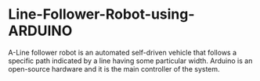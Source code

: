 # Line-Follower-Robot-using-ARDUINO
A-Line follower robot is an automated self-driven vehicle that
follows a specific path indicated by a line having some particular width. Arduino is an open-source hardware and it is the main controller of the system.
